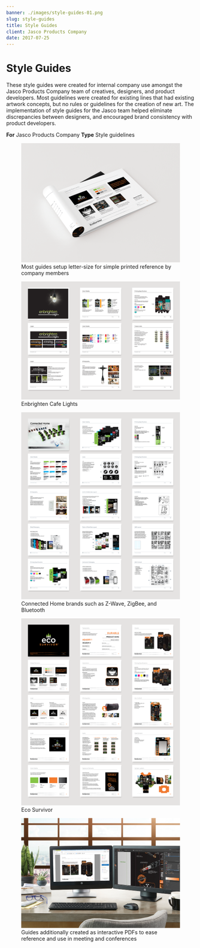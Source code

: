 ```yaml
---
banner: ./images/style-guides-01.png
slug: style-guides
title: Style Guides
client: Jasco Products Company
date: 2017-07-25
---
```


# Style Guides

These style guides were created for internal company use amongst the Jasco Products Company team of creatives, designers, and product developers. Most guidelines were created for existing lines that had existing artwork concepts, but no rules or guidelines for the creation of new art. The implementation of style guides for the Jasco team helped eliminate discrepancies between designers, and encouraged brand consistency with product developers.

**For** Jasco Products Company
**Type** Style guidelines

<figure>
	<img src="./images/style-guides-01.png" alt="Most guides setup letter-size for simple printed reference by company members" />
	<figcaption>Most guides setup letter-size for simple printed reference by company members</figcaption>
</figure>

<figure>
	<img src="./images/style-guides-02.png" alt="Enbrighten Cafe Lights" />
	<figcaption>Enbrighten Cafe Lights</figcaption>
</figure>

<figure>
	<img src="./images/style-guides-03.png" alt="Connected Home brands such as Z-Wave, ZigBee, and Bluetooth" />
	<figcaption>Connected Home brands such as Z-Wave, ZigBee, and Bluetooth</figcaption>
</figure>

<figure>
	<img src="./images/style-guides-04.png" alt="Eco Survivor" />
	<figcaption>Eco Survivor</figcaption>
</figure>

<figure>
	<img src="./images/style-guides-05.png" alt="Guides additionally created as interactive PDFs to ease reference and use in meeting and conferences" />
	<figcaption>Guides additionally created as interactive PDFs to ease reference and use in meeting and conferences</figcaption>
</figure>
